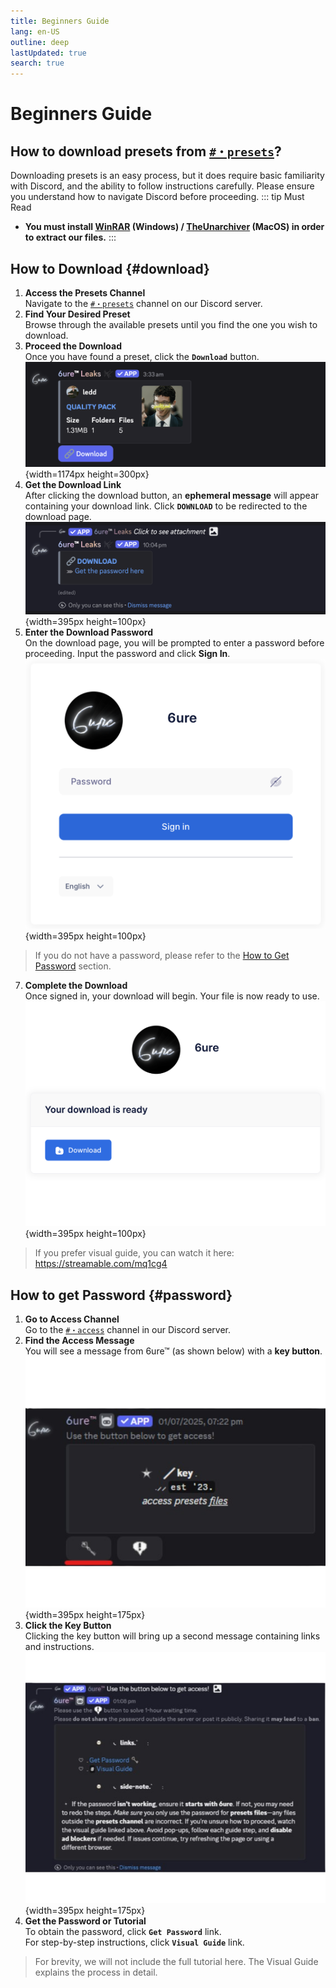 ```yaml
---
title: Beginners Guide
lang: en-US
outline: deep
lastUpdated: true
search: true
---
```

# Beginners Guide

## How to download presets from [`#・presets`](https://discord.com/channels/1118862694980788276/1340609745270345831)?

Downloading presets is an easy process, but it does require basic familiarity with Discord, and the ability to follow instructions carefully. Please ensure you understand how to navigate Discord before proceeding.
::: tip Must Read
- **You must install [WinRAR](https://www.win-rar.com/) (Windows) / [TheUnarchiver](https://theunarchiver.com/) (MacOS) in order to extract our files.**
:::

## How to Download {#download}

1. **Access the Presets Channel**  
Navigate to the [`#・presets`](https://discord.com/channels/1118862694980788276/1340609745270345831) channel on our Discord server.  
2. **Find Your Desired Preset**  
Browse through the available presets until you find the one you wish to download.  
3. **Proceed the Download**  
Once you have found a preset, click the **`Download`** button.  
![Alt text](assets/Screenshot%201.png){width=1174px height=300px}  
4. **Get the Download Link**  
After clicking the download button, an **ephemeral message** will appear containing your download link. Click **`DOWNLOAD`** to be redirected to the download page.  
![Alt text](assets/Screenshot%202.png){width=395px height=100px}  
5. **Enter the Download Password**  
On the download page, you will be prompted to enter a password before proceeding. Input the password and click **Sign In**.  
![Alt text](assets/Screenshot%203.png){width=395px height=100px}
> If you do not have a password, please refer to the [How to Get Password](#password) section.  
7. **Complete the Download**  
Once signed in, your download will begin. Your file is now ready to use.  
![Alt text](assets/Screenshot%204.png){width=395px height=100px}   
> If you prefer visual guide, you can watch it here: https://streamable.com/mq1cg4  

## How to get Password {#password}

1. **Go to Access Channel**  
Go to the [`#・access`](https://discord.com/channels/1118862694980788276/1193416406587428924) channel in our Discord server.   
2. **Find the Access Message**  
You will see a message from 6ure™ (as shown below) with a **key button**.  
![Access Message Example](assets/Untitled_design__1_-removebg-preview.png){width=395px height=175px}  
3. **Click the Key Button**  
Clicking the key button will bring up a second message containing links and instructions.  
![Password & Guide Message](assets/Untitled_design-removebg-preview.png){width=395px height=175px}  
4. **Get the Password or Tutorial**  
To obtain the password, click **`Get Password`** link.  
For step-by-step instructions, click **`Visual Guide`** link.  
> For brevity, we will not include the full tutorial here. The Visual Guide explains the process in detail.  
